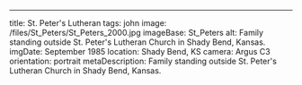 ---
title: St. Peter's Lutheran
tags: john
image: /files/St_Peters/St_Peters_2000.jpg
imageBase: St_Peters
alt: Family standing outside St. Peter's Lutheran Church in Shady Bend, Kansas.
imgDate: September 1985
location: Shady Bend, KS
camera: Argus C3
orientation: portrait
metaDescription: Family standing outside St. Peter's Lutheran Church in Shady Bend, Kansas.